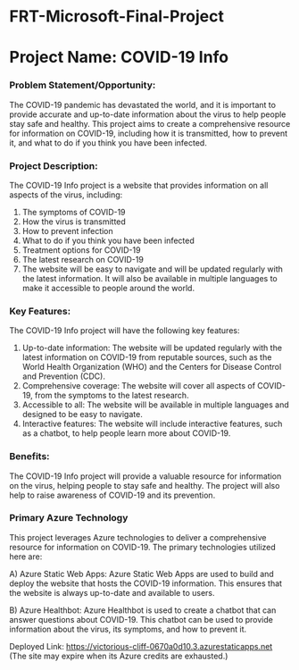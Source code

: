 # FRT-Microsoft-Final-Project 

# Project Name: COVID-19 Info

### Problem Statement/Opportunity:

The COVID-19 pandemic has devastated the world, and it is important to provide accurate and up-to-date information about the virus to help people stay safe and healthy. This project aims to create a comprehensive resource for information on COVID-19, including how it is transmitted, how to prevent it, and what to do if you think you have been infected.

### Project Description:

The COVID-19 Info project is a website that provides information on all aspects of the virus, including:

1) The symptoms of COVID-19
2) How the virus is transmitted
3) How to prevent infection
4) What to do if you think you have been infected
5) Treatment options for COVID-19
6) The latest research on COVID-19
7) The website will be easy to navigate and will be updated regularly with the latest information. It will also be available in multiple languages to make it accessible to people around the world.

### Key Features:

The COVID-19 Info project will have the following key features:

1) Up-to-date information: The website will be updated regularly with the latest information on COVID-19 from reputable sources, such as the World Health Organization (WHO) and the Centers for Disease Control and Prevention (CDC).
2) Comprehensive coverage: The website will cover all aspects of COVID-19, from the symptoms to the latest research.
3) Accessible to all: The website will be available in multiple languages and designed to be easy to navigate.
4) Interactive features: The website will include interactive features, such as a chatbot, to help people learn more about COVID-19.

### Benefits:

The COVID-19 Info project will provide a valuable resource for information on the virus, helping people to stay safe and healthy. The project will also help to raise awareness of COVID-19 and its prevention.

### Primary Azure Technology

This project leverages Azure technologies to deliver a comprehensive resource for information on COVID-19. The primary technologies utilized here are:

A) Azure Static Web Apps: Azure Static Web Apps are used to build and deploy the website that hosts the COVID-19 information. This ensures that the website is always up-to-date and available to users.

B) Azure Healthbot: Azure Healthbot is used to create a chatbot that can answer questions about COVID-19. This chatbot can be used to provide information about the virus, its symptoms, and how to prevent it.

Deployed Link: https://victorious-cliff-0670a0d10.3.azurestaticapps.net  (The site may expire when its Azure credits are exhausted.)
